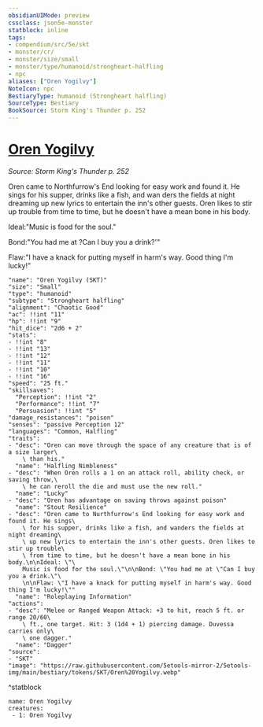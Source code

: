 ```yaml
---
obsidianUIMode: preview
cssclass: json5e-monster
statblock: inline
tags:
- compendium/src/5e/skt
- monster/cr/
- monster/size/small
- monster/type/humanoid/strongheart-halfling
- npc
aliases: ["Oren Yogilvy"]
NoteIcon: npc
BestiaryType: humanoid (Strongheart halfling)
SourceType: Bestiary
BookSource: Storm King's Thunder p. 252
---
```

# [Oren Yogilvy](2-Mechanics/CLI/bestiary/npc/oren-yogilvy-skt.md)
*Source: Storm King's Thunder p. 252*  

Oren came to Northfurrow's End looking for easy work and found it. He sings for his supper, drinks like a fish, and wan ders the fields at night dreaming up new lyrics to entertain the inn's other guests. Oren likes to stir up trouble from time to time, but he doesn't have a mean bone in his body.

Ideal:"Music is food for the soul."

Bond:"You had me at ?Can I buy you a drink?'"

Flaw:"I have a knack for putting myself in harm's way. Good thing I'm lucky!"

```statblock
"name": "Oren Yogilvy (SKT)"
"size": "Small"
"type": "humanoid"
"subtype": "Strongheart halfling"
"alignment": "Chaotic Good"
"ac": !!int "11"
"hp": !!int "9"
"hit_dice": "2d6 + 2"
"stats":
- !!int "8"
- !!int "13"
- !!int "12"
- !!int "11"
- !!int "10"
- !!int "16"
"speed": "25 ft."
"skillsaves":
  "Perception": !!int "2"
  "Performance": !!int "7"
  "Persuasion": !!int "5"
"damage_resistances": "poison"
"senses": "passive Perception 12"
"languages": "Common, Halfling"
"traits":
- "desc": "Oren can move through the space of any creature that is of a size larger\
    \ than his."
  "name": "Halfling Nimbleness"
- "desc": "When Oren rolls a 1 on an attack roll, ability check, or saving throw,\
    \ he can reroll the die and must use the new roll."
  "name": "Lucky"
- "desc": "Oren has advantage on saving throws against poison"
  "name": "Stout Resilience"
- "desc": "Oren came to Nurthfurrow's End looking for easy work and found it. He sings\
    \ for his supper, drinks like a fish, and wanders the fields at night dreaming\
    \ up new lyrics to entertain the inn's other guests. Oren likes to stir up trouble\
    \ from time to time, but he doesn't have a mean bone in his body.\n\nIdeal: \"\
    Music is food for the soul.\"\n\nBond: \"You had me at \"Can I buy you a drink.\"\
    \n\nFlaw: \"I have a knack for putting myself in harm's way. Good thing I'm lucky!\""
  "name": "Roleplaying Information"
"actions":
- "desc": "Melee or Ranged Weapon Attack: +3 to hit, reach 5 ft. or range 20/60\
    \ ft., one target. Hit: 3 (1d4 + 1) piercing damage. Duvessa carries only\
    \ one dagger."
  "name": "Dagger"
"source":
- "SKT"
"image": "https://raw.githubusercontent.com/5etools-mirror-2/5etools-img/main/bestiary/tokens/SKT/Oren%20Yogilvy.webp"
```
^statblock

```encounter-table
name: Oren Yogilvy
creatures:
 - 1: Oren Yogilvy
```